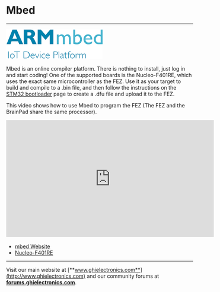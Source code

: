 # Mbed
---
![ARMmbed Logo](images/mbed-logo-noborder.png)

Mbed is an online compiler platform. There is nothing to install, just log in and start coding!
One of the supported boards is the Nucleo-F401RE, which uses the exact same microcontroller as the FEZ. Use it as your target to build and compile to a .bin file, and then follow the instructions on the [STM32 bootloader](../../software/loaders/stm32-bootloader.md#creating-a-dfu-file) page to create a .dfu file and upload it to the FEZ. 

This video shows how to use Mbed to program the FEZ (The FEZ and the BrainPad share the same processor).

<iframe width="560" height="315" src="https://www.youtube.com/embed/8qcKctDvV_4" frameborder="0" allowfullscreen></iframe>

* [mbed Website](https://developer.mbed.org/)
* [Nucleo-F401RE](https://developer.mbed.org/platforms/ST-Nucleo-F401RE/)

***

Visit our main website at [**www.ghielectronics.com**](http://www.ghielectronics.com) and our community forums at [**forums.ghielectronics.com**](https://forums.ghielectronics.com/).